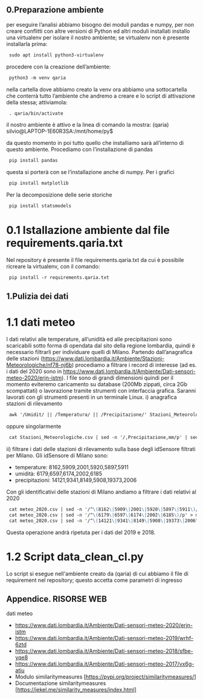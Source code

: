 ## 0.Preparazione ambiente

per eseguire l’analisi abbiamo bisogno dei moduli pandas e numpy, per non creare conflitti con altre versioni di Python ed altri moduli installati installo 
una virtualenv per isolare il nostro ambiente; se virtualenv non è presente installarla prima:
``` markdown
 sudo apt install python3-virtualenv
```
procedere con la creazione dell’ambiente:
``` markdown
 python3 -m venv qaria
```
nella cartella dove abbiamo creato la venv ora abbiamo una sottocartella che conterrà tutto l’ambiente che andremo a creare e lo script di attivazione della stessa; 
attiviamola:
``` markdown
 . qaria/bin/activate
 ```
il nostro ambiente è attivo e la linea di comando la mostra:
(qaria) silvio@LAPTOP-1E60R3SA:/mnt/home/py$

da questo momento in poi tutto quello che installiamo sarà all’interno di questo ambiente.
Procediamo con l’installazione di pandas
``` markdown
 pip install pandas
```
questa si porterà con se l’installazione anche di numpy.
Per i grafici
``` markdown
 pip install matplotlib
 ```
Per la decomposizione delle serie storiche
``` markdown
 pip install statsmodels
```

# 0.1 Istallazione ambiente dal file requirements.qaria.txt
Nel repository è presente il file requirements.qaria.txt da cui è possibile ricreare la virtualenv, con il comando:
``` markdown
 pip install -r requirements.qaria.txt
```


## 1.Pulizia dei dati

# 1.1 dati meteo
I dati relativi alle temperature, all’unidità ed alle precipitazioni sono scaricabili sotto forma di opendata  dal sito della regione lombardia, 
quindi è necessario filtrarli per individuare quelli di Milano.
Partendo dall’anagrafica delle stazioni (https://www.dati.lombardia.it/Ambiente/Stazioni-Meteorologiche/nf78-nj6b) 
procediamo a filtrare i record di interesse (ad es. i dati del 2020 sono in https://www.dati.lombardia.it/Ambiente/Dati-sensori-meteo-2020/erjn-istm). 
I file sono di grandi dimensioni quindi per il momento eviteremo caricamento su database (200Mb zippati, circa 2Gb scompattati)
o lavorazione tramite strumenti con interfaccia grafica. 
Saranni lavorati con gli strumenti presenti in un terminale Linux.
i) anagrafica stazioni di rilevamento
``` markdown
 awk '/Umidit/ || /Temperatura/ || /Precipitazione/' Stazioni_Meteorologiche.csv | awk '/,Milano/' > stazioni_meteo_MI_2020.csv
```
oppure singolarmente
``` markdown
 cat Stazioni_Meteorologiche.csv | sed -n '/,Precipitazione,mm/p' | sed -n '/,Milano/p' > stazioni_precipitazioni_MI.csv
 ```
 
ii) filtrare i dati delle stazioni di rilevamento sulla base degli idSensore filtrati per Milano.
Gli idSensore di Milano sono:
* temperature: 8162,5909,2001,5920,5897,5911
* umidità: 6179,6597,6174,2002,6185
* precipitazioni: 	14121,9341,8149,5908,19373,2006
	
Con gli identificativi delle stazioni di Milano andiamo a filtrare i dati relativi al 2020
``` markdown
 cat meteo_2020.csv | sed -n '/^\(8162\|5909\|2001\|5920\|5897\|5911\)/p' > meteo/2020/temperature_2020_mi.csv
 cat meteo_2020.csv | sed -n '/^\(6179\|6597\|6174\|2002\|6185\)/p' > meteo/2020/umidita_2020_mi.csv
 cat meteo_2020.csv | sed -n '/^\(14121\|9341\|8149\|5908\|19373\|2006\)/p' > meteo/2020/precipitazioni_2020_mi.csv
 ```
Questa operazione andrà ripetuta per i dati del 2019 e 2018.

# 1.2 Script data_clean_cl.py
Lo script si esegue nell'ambiente creato da (qaria) di cui abbiamo il file di requirement nel repository; questo accetta come parametri di ingresso

## Appendice. RISORSE WEB
dati meteo
- https://www.dati.lombardia.it/Ambiente/Dati-sensori-meteo-2020/erjn-istm
- https://www.dati.lombardia.it/Ambiente/Dati-sensori-meteo-2019/wrhf-6ztd
- https://www.dati.lombardia.it/Ambiente/Dati-sensori-meteo-2018/sfbe-yqe8
- https://www.dati.lombardia.it/Ambiente/Dati-sensori-meteo-2017/vx6g-atiu
- Modulo similaritymeasures [https://pypi.org/project/similaritymeasures/]
- Documentazione similaritymeasures [https://jekel.me/similarity_measures/index.html]
